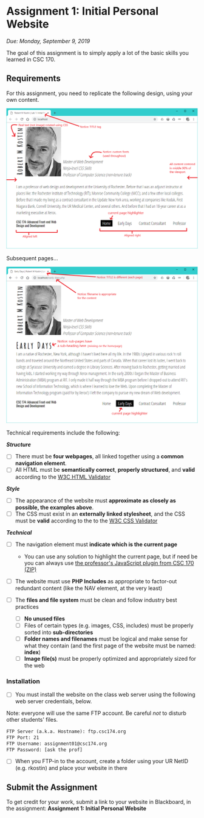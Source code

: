 # Assignment 1: Initial Personal Website
*Due: Monday, September 9, 2019*

The goal of this assignment is to simply apply a lot of the basic skills you learned in CSC 170. 

## Requirements

For this assignment, you need to replicate the following design, using your own content.

![screen shot 1](media/figure1.png)

Subsequent pages...

![1548102014804](media/figure2.png)

Technical requirements include the following:

***Structure***

- [ ] There must be **four webpages**, all linked together using a **common navigation element**.
- [ ] All HTML must be **semantically correct**, **properly structured**, and **valid** according to the [W3C HTML Validator](https://validator.w3.org/)

***Style***

- [ ] The appearance of the website must **approximate as closely as possible, the examples above**.
- [ ] The CSS must exist in an **externally linked stylesheet**, and the CSS must be **valid** according to the to the [W3C CSS Validator](http://jigsaw.w3.org/css-validator/)

***Technical***


- [ ] The navigation element must **indicate which is the current page**

  - You can use any solution to highlight the current page, but if need be you can always use [the professor's JavaScript plugin from CSC 170 (ZIP)](menu-highlighter.zip)
- [ ] The website must use **PHP Includes** as appropriate to factor-out redundant content (like the NAV element, at the very least)
- [ ] The **files and file system** must be clean and follow industry best practices
  - [ ] **No unused files**
  - [ ] Files of certain types (e.g. images, CSS, includes) must be properly sorted into **sub-directories**
  - [ ] **Folder names and filenames** must be logical and make sense for what they contain (and the first page of the website must be named: **index**)
  - [ ] **Image file(s)** must be properly optimized and appropriately sized for the web

### Installation

- [ ] You must install the website on the class web server using the following web server credentials, below.

Note: everyone will use the same FTP account. Be careful *not* to disturb other students' files.

```
FTP Server (a.k.a. Hostname): ftp.csc174.org
FTP Port: 21
FTP Username: assignment01@csc174.org
FTP Password: [ask the prof]
```

- [ ] When you FTP-in to the account, create a folder using your UR NetID (e.g. rkostin) and place your website in there

## Submit the Assignment

To get credit for your work, submit a link to your website in Blackboard, in the assignment: **Assignment 1: Initial Personal Website**
